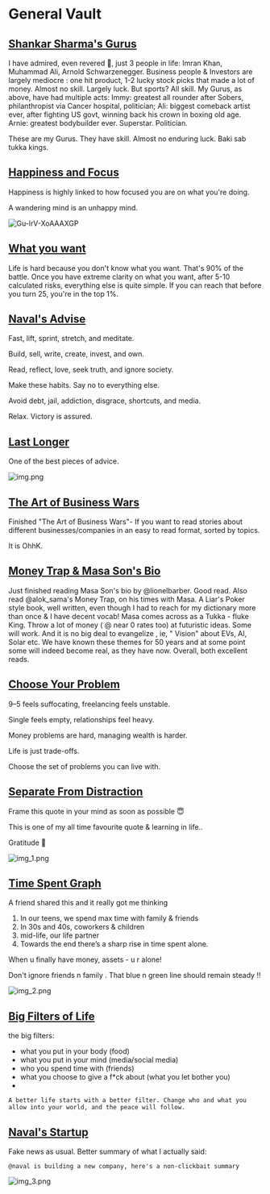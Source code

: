 # General Vault

## [Shankar Sharma's Gurus](https://x.com/1shankarsharma/status/1943318848272261630)

I have admired, even revered 🙏, just 3 people in life: Imran Khan, Muhammad Ali, Arnold Schwarzenegger.
Business people & Investors are largely mediocre : one hit product, 1-2 lucky stock picks that made a lot of money. Almost no skill. Largely luck.
But sports? All skill.
My Gurus, as above, have had multiple acts: Immy: greatest all rounder after Sobers, philanthropist via Cancer hospital, politician; Ali: biggest comeback artist ever, after fighting US govt, winning back his crown in boxing old age.
Arnie: greatest bodybuilder ever. Superstar. Politician.

These are my Gurus. They have skill. Almost no enduring luck.
Baki sab tukka kings.

## [Happiness and Focus](https://x.com/JEverettLearned/status/1940952313398808609)

Happiness is highly linked to how focused you are on what you're doing.

A wandering mind is an unhappy mind.

![Gu-lrV-XoAAAXGP](https://github.com/user-attachments/assets/dcdb0465-c836-4bba-8af6-6c746d11dfc2)


## [What you want](https://x.com/thedankoe/status/1940098937521922213)

Life is hard because you don't know what you want. That's 90% of the battle. Once you have extreme clarity on what you want, after 5-10 calculated risks, everything else is quite simple. If you can reach that before you turn 25, you're in the top 1%.

## [Naval's Advise](https://x.com/naval/status/1254177712945500160)

Fast, lift, sprint, stretch, and meditate.

Build, sell, write, create, invest, and own.

Read, reflect, love, seek truth, and ignore society.

Make these habits. Say no to everything else.

Avoid debt, jail, addiction, disgrace, shortcuts, and media.

Relax. Victory is assured.


## [Last Longer](https://x.com/UmarAshraf/status/1957109481923371114)

One of the best pieces of advice.

![img.png](img.png)

## [The Art of Business Wars](https://x.com/Iamsamirarora/status/1880894226835337242)

Finished "The Art of Business Wars"- If you want to read stories about different businesses/companies in an easy to read format, sorted by topics.

It is OhhK.

## [Money Trap & Masa Son's Bio](https://x.com/1shankarsharma/status/1881625679428464849)

Just finished reading Masa Son's bio by @lionelbarber. Good read.
Also read @alok_sama's Money Trap, on his times with Masa. A Liar's Poker style book, well written, even though I had to reach  for my dictionary more than once & I have decent vocab!
Masa comes across as a Tukka - fluke King. Throw a lot of money ( @ near 0 rates too) at futuristic ideas. Some will work. And it is no big deal to evangelize , ie,  " Vision" about EVs, AI, Solar etc.
We have known these themes for 50 years and at some point some will indeed become real, as they have now.
Overall, both excellent reads.


## [Choose Your Problem](https://x.com/tightvcptrader/status/1966719085170868538)

9–5 feels suffocating, freelancing feels unstable.

Single feels empty, relationships feel heavy.

Money problems are hard, managing wealth is harder.

Life is just trade-offs.

Choose the set of problems you can live with.

## [Separate From Distraction](https://x.com/MarketScientist/status/1966338133672505459)

Frame this quote in your mind as soon as possible 😇

This is one of my all time favourite quote & learning in life..

Gratitude 🙏

![img_1.png](img_1.png)

## [Time Spent Graph](https://x.com/connectgurmeet/status/1965958125657403608)

A friend shared this and it really got me thinking

1. In our teens, we spend max time with family & friends
2. In 30s and 40s, coworkers & children
3. mid-life, our life partner
4. Towards the end there’s a sharp rise in time spent alone.

When u finally have money, assets - u r alone!

Don't ignore friends n family . That blue n green line should remain steady !!

![img_2.png](img_2.png)

## [Big Filters of Life](https://x.com/ShaanVP/status/1965536032121913571)

the big filters:

- what you put in your body (food)
- what you put in your mind (media/social media)
- who you spend time with (friends)
- what you choose to give a f*ck about (what you let bother you)
- 
```
A better life starts with a better filter. Change who and what you allow into your world, and the peace will follow.
```

## [Naval's Startup](https://x.com/naval/status/1965472901760782366)

Fake news as usual. Better summary of what I actually said:

```
@naval is building a new company, here's a non-clickbait summary
```
![img_3.png](img_3.png)